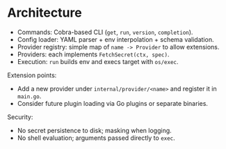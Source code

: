 # Architecture

- Commands: Cobra-based CLI (`get`, `run`, `version`, `completion`).
- Config loader: YAML parser + env interpolation + schema validation.
- Provider registry: simple map of `name -> Provider` to allow extensions.
- Providers: each implements `FetchSecret(ctx, spec)`.
- Execution: `run` builds env and execs target with `os/exec`.

Extension points:

- Add a new provider under `internal/provider/<name>` and register it in `main.go`.
- Consider future plugin loading via Go plugins or separate binaries.

Security:

- No secret persistence to disk; masking when logging.
- No shell evaluation; arguments passed directly to `exec`.
